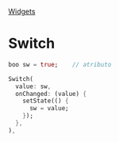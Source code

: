 [Widgets](https://github.com/leofds/flutter-class/blob/master/flutter/widgets/README.md)

# Switch

```dart
boo sw = true;    // atributo

Switch(
  value: sw,
  onChanged: (value) {
    setState(() {
      sw = value;
    });
  },
),
```
